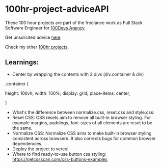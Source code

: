 # 100hr-project-adviceAPI

These 100 hour projects are part of the freelance work as Full Stack Software Engineer for [100Devs Agency](https://www.linkedin.com/company/100devs/)

Get unsolicited advice [here](https://100hr-project-advice-api.vercel.app/)

Check my other [100hr projects](https://github.com/agcdtmr/100hr-project-others).

## Learnings:
- Center by wrapping the contents with 2 divs (div.container & div)

.container {

height: 100vh;
width: 100%;
display: grid;
place-items: center;

}
- What's the difference between normalize.css, reset.css and style.css:
- Reset CSS: CSS resets aim to remove all built-in browser styling. For example margins, paddings, font-sizes of all elements are reset to be the same.
- Normalize CSS: Normalize CSS aims to make built-in browser styling consistent across browsers. It also corrects bugs for common browser dependencies.
- Deploy the project to vercel
- Where to find ready-to-use button css styling: https://getcssscan.com/css-buttons-examples


